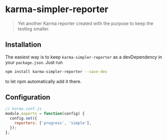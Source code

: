 # karma-simpler-reporter
> Yet another Karma reporter created with the purpose to keep the testlog smaller.

## Installation

The easiest way is to keep `karma-simpler-reporter` as a devDependency in your `package.json`. Just run

```bash
npm install karma-simpler-reporter --save-dev
```

to let npm automatically add it there.

## Configuration

```js
// karma.conf.js
module.exports = function(config) {
  config.set({
    reporters: ['progress', 'simple'],
  });
};
```